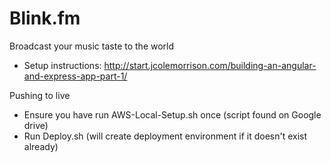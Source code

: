 Blink.fm
=======

Broadcast your music taste to the world

* Setup instructions: http://start.jcolemorrison.com/building-an-angular-and-express-app-part-1/

Pushing to live

* Ensure you have run AWS-Local-Setup.sh once (script found on Google drive)
* Run Deploy.sh (will create deployment environment if it doesn't exist already)
